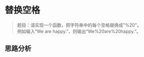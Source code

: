 # 替换空格

> 题目：请实现一个函数，把字符串中的每个空格替换成"%20"。  
  例如输入“We are happy.”，则输出“We%20are%20happy.”。  

## 思路分析

